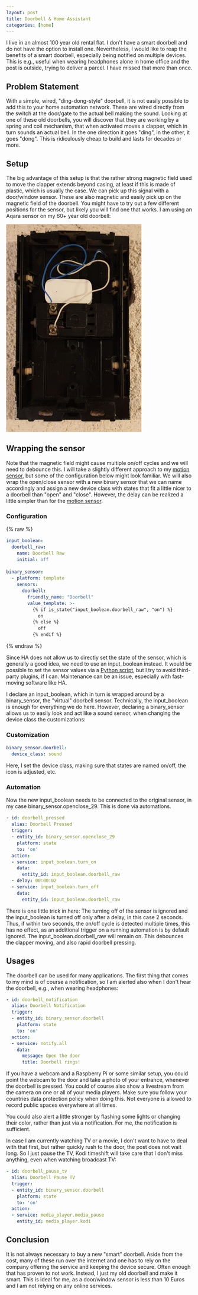 ```yaml
---
layout: post
title: Doorbell & Home Assistant 
categories: [home]
---
```


I live in an almost 100 year old rental flat. I don't have a smart doorbell and do not have the option to install one. Nevertheless, I would like to reap the benefits of a smart doorbell, especially being notified on multiple devices. This is e.g., useful when wearing headphones alone in home office and the post is outside, trying to deliver a parcel. I have missed that more than once. 

## Problem Statement

With a simple, wired, "ding-dong-style" doorbell, it is not easily possible to add this to your home automation network. These are wired directly from the switch at the door/gate to the actual bell making the sound. Looking at one of these old doorbells, you will discover that they are working by a spring and coil mechanism, that when activated moves a clapper, which in turn sounds an actual bell. In the one direction it goes "ding", in the other, it goes "dong". This is ridiculously cheap to build and lasts for decades or more. 

## Setup

The big advantage of this setup is that the rather strong magnetic field used to move the clapper extends beyond casing, at least if this is made of plastic, which is usually the case. We can pick up this signal with a door/window sensor. These are also magnetic and easily pick up on the magnetic field of the doorbell. You might have to try out a few different positions for the sensor, but likely you will find one that works. I am using an Aqara sensor on my 60+ year old doorbell:

![Doorbell with sensor](/images/doorbell/doorbell.png)

## Wrapping the sensor

Note that the magnetic field might cause multiple on/off cycles and we will need to debounce this. I will take a slightly different approach to my [motion sensor](/tradfri-motion-sensor/), but some of the configuration below might look familiar. We will also wrap the open/close sensor with a new binary sensor that we can name accordingly and assign a new device class with states that fit a little nicer to a doorbell than "open" and "close". However, the delay can be realized a little simpler than for the [motion sensor](/tradfri-motion-sensor/).

### Configuration

{% raw %}
```yaml
input_boolean:
  doorbell_raw:
    name: Doorbell Raw
    initial: off

binary_sensor:
  - platform: template
    sensors:
      doorbell:
        friendly_name: "Doorbell"
        value_template: >-
          {% if is_state("input_boolean.doorbell_raw", "on") %}
            on
          {% else %}
            off
          {% endif %}
```
{% endraw %}

Since HA does not allow us to directly set the state of the sensor, which is generally a good idea, we need to use an input_boolean instead. It would be possible to set the sensor values via a [Python script](https://github.com/rodpayne/home-assistant/blob/master/python_scripts/set_state.py), but I try to avoid third-party plugins, if I can. Maintenance can be an issue, especially with fast-moving software like HA.

I declare an input_boolean, which in turn is wrapped around by a binary_sensor, the "virtual" doorbell sensor. Technically, the input_boolean is enough for everything we do here. However, declaring a binary_sensor allows us to easily look and act like a sound sensor, when changing the device class the customizations:

### Customization

```yaml
binary_sensor.doorbell:
  device_class: sound
```

Here, I set the device class, making sure that states are named on/off, the icon is adjusted, etc.

### Automation

Now the new input_boolean needs to be connected to the original sensor, in my case binary_sensor.openclose_29. This is done via automations.

```yaml
- id: doorbell_pressed
  alias: Doorbell Pressed
  trigger:
  - entity_id: binary_sensor.openclose_29
    platform: state
    to: 'on'
  action:
  - service: input_boolean.turn_on
    data:
      entity_id: input_boolean.doorbell_raw
  - delay: 00:00:02
  - service: input_boolean.turn_off
    data:
      entity_id: input_boolean.doorbell_raw
```

There is one little trick in here: The turning off of the sensor is ignored and the input_boolean is turned off only after a delay, in this case 2 seconds. Thus, if within two seconds, the on/off cycle is detected multiple times, this has no effect, as an additional trigger on a running automation is by default ignored. The input_boolean.doorbell_raw will remain on. This debounces the clapper moving, and also rapid doorbell pressing.

## Usages

The doorbell can be used for many applications. The first thing that comes to my mind is of course a notification, so I am alerted also when I don't hear the doorbell, e.g., when wearing headphones:

```yaml
- id: doorbell_notification
  alias: Doorbell Notification
  trigger:
  - entity_id: binary_sensor.doorbell
    platform: state
    to: 'on'
  action:
  - service: notify.all
    data:
      message: Open the door
      title: Doorbell rings!
```

If you have a webcam and a Raspberry Pi or some similar setup, you could point the webcam to the door and take a photo of your entrance, whenever the doorbell is pressed. You could of course also show a livestream from the camera on one or all of your media players. Make sure you follow your countries data protection policy when doing this. Not everyone is allowed to record public spaces everywhere at all times.

You could also alert a little stronger by flashing some lights or changing their color, rather than just via a notification. For me, the notification is sufficient.

In case I am currently watching TV or a movie, I don't want to have to deal with that first, but rather quickly rush to the door, the post does not wait long. So I just pause the TV, Kodi timeshift will take care that I don't miss anything, even when watching broadcast TV:

```yaml
- id: doorbell_pause_tv
  alias: Doorbell Pause TV
  trigger:
  - entity_id: binary_sensor.doorbell
    platform: state
    to: 'on'
  action:
  - service: media_player.media_pause
    entity_id: media_player.kodi
```

## Conclusion

It is not always necessary to buy a new "smart" doorbell. Aside from the cost, many of these run over the internet and one has to rely on the company offering the service and keeping the device secure. Often enough that has proven to not work. Instead, I just my old doorbell and make it smart. This is ideal for me, as a door/window sensor is less than 10 Euros and I am not relying on any online services.